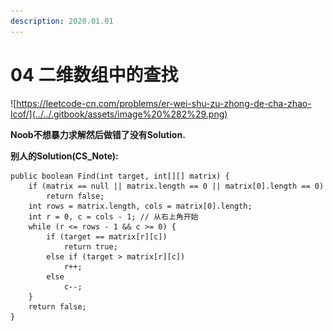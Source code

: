 ```yaml
---
description: 2020.01.01
---
```


# 04 二维数组中的查找

![https://leetcode-cn.com/problems/er-wei-shu-zu-zhong-de-cha-zhao-lcof/](../../.gitbook/assets/image%20%282%29.png)

**Noob不想暴力求解然后做错了没有Solution.**

**别人的Solution\(CS\_Note\):**

```text
public boolean Find(int target, int[][] matrix) {
    if (matrix == null || matrix.length == 0 || matrix[0].length == 0)
        return false;
    int rows = matrix.length, cols = matrix[0].length;
    int r = 0, c = cols - 1; // 从右上角开始
    while (r <= rows - 1 && c >= 0) {
        if (target == matrix[r][c])
            return true;
        else if (target > matrix[r][c])
            r++;
        else
            c--;
    }
    return false;
}
```



